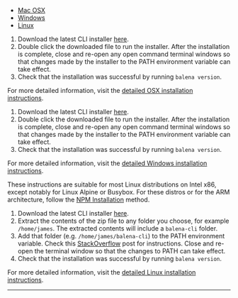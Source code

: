 <div>
  <ul class="nav nav-tabs" role="tablist">
    <li role="presentation" class="active"><a href="#cli-osx" aria-controls="cli-osx" role="tab" data-toggle="tab">Mac OSX</a></li>
    <li role="presentation"><a href="#cli-windows" aria-controls="cli-windows" role="tab" data-toggle="tab">Windows</a></li>
    <li role="presentation"><a href="#cli-linux" aria-controls="cli-linux" role="tab" data-toggle="tab">Linux</a></li>
  </ul>
  <div class="tab-content">
    <div role="tabpanel" class="tab-pane active" id="cli-osx">
      <p>
        <ol>
          <li>
            Download the latest CLI installer <a href="test" class="cli-download-link">here</a>.
          </li>
          <li>
            Double click the downloaded file to run the installer. After the installation is complete, close and re-open any open command terminal windows so that changes made by the installer to the PATH environment variable can take effect.
          </li>
          <li>
            Check that the installation was successful by running <code>balena version</code>.
          </li>
        </ol>
      </p>
      <p>
        For more detailed information, visit the <a href="https://github.com/balena-io/balena-cli/blob/master/INSTALL-MAC.md" target="_blank">detailed OSX installation instructions</a>. 
      </p>
	  </div>
    <div role="tabpanel" class="tab-pane" id="cli-windows">
      <p>
        <ol>
          <li>
            Download the latest CLI installer <a href="test" class="cli-download-link">here</a>.
          </li>
          <li>
            Double click the downloaded file to run the installer. After the installation is complete, close and re-open any open command terminal windows so that changes made by the installer to the PATH environment variable can take effect.
          </li>
          <li>
            Check that the installation was successful by running <code>balena version</code>.
          </li>
        </ol>
      </p>
      <p>
        For more detailed information, visit the <a href="https://github.com/balena-io/balena-cli/blob/master/INSTALL-WINDOWS.md" target="_blank">detailed Windows installation instructions</a>. 
      </p>
    </div>
    <div role="tabpanel" class="tab-pane" id="cli-linux">
      <p>
        These instructions are suitable for most Linux distributions on Intel x86, except notably for Linux Alpine or Busybox. For these distros or for the ARM architecture, follow the <a href="https://github.com/balena-io/balena-cli/blob/master/INSTALL-ADVANCED.md#npm-installation" target="_blank">NPM Installation</a> method.
      </p>
      <p>
        <ol>
          <li>
            Download the latest CLI installer <a href="test" class="cli-download-link">here</a>.
          </li>
          <li>
            Extract the contents of the zip file to any folder you choose, for example <code>/home/james</code>. The extracted contents will include a <code>balena-cli</code> folder.
          </li>
          <li>
            Add that folder (e.g. <code>/home/james/balena-cli</code>) to the PATH environment variable. Check this <a href="https://stackoverflow.com/questions/14637979/how-to-permanently-set-path-on-linux-unix" target="_blank">StackOverflow</a> post for instructions. Close and re-open the terminal window so that the changes to PATH can take effect.
          </li>
          <li>
            Check that the installation was successful by running <code>balena version</code>.
          </li>
        </ol>
      </p>
      <p>
        For more detailed information, visit the <a href="https://github.com/balena-io/balena-cli/blob/master/INSTALL-LINUX.md" target="_blank">detailed Linux installation instructions</a>. 
      </p>
    </div>
  </div>
</div>
<script type="text/javascript">
  window.addEventListener('load', function () {
    jQuery.getJSON('https://api.github.com/repos/balena-io/balena-cli/releases/latest', function (results) {
      var baseDownloadString = `https://github.com/balena-io/balena-cli/releases/download/${results.tag_name}/balena-cli-${results.tag_name}`
      jQuery('#cli-osx .cli-download-link').attr('href', `${baseDownloadString}-macOS-x64-installer.pkg`)
      jQuery('#cli-windows .cli-download-link').attr('href', `${baseDownloadString}-windows-x64-installer.exe`)
      jQuery('#cli-linux .cli-download-link').attr('href', `${baseDownloadString}-linux-x64-standalone.zip`)
    })
  })
</script>

<hr />
